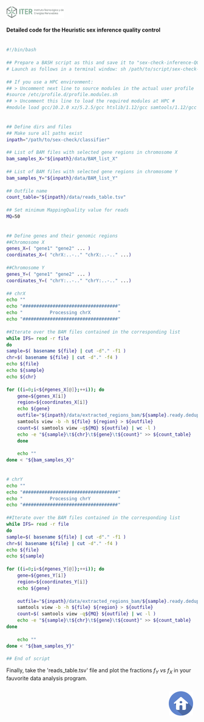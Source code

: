 <!-- ------------------ HEADER ------------------ -->
<!-- Developed and maintained by Genomics Division
<!-- of the Institute of Technology an Renewable Energy (ITER)
<!-- Tenerife, Canary Islands, SPAIN
<!-- See the "Contact us" section to collaborate with us to growth
<!-- this repository. ;=)

<!-- ------------------ SECTION ------------------ -->
<a name="sex-check-qc-code"></a>

<p align="left">
  <a href="https://www.iter.es" title="Instituto Tecnológico y de Energ&iacute;as Renovables (ITER) / Institute of Technology and Renewable Energy (ITER)">
    <img src="https://github.com/genomicsITER/sexQC-for-NGS-data/blob/main/images/ITER_logo.png" width="30%" /> 
  </a>
</p>

<a name="code"></a>
#### Detailed code for the Heuristic sex inference quality control
```Bash

#!/bin/bash

## Prepare a BASH script as this and save it to "sex-check-inference-QC.sh"
# Launch as follows in a terminal window: sh /path/to/script/sex-check-inference-QC.sh

## If you use a HPC environment:
## > Uncomment next line to source modules in the actual user profile
#source /etc/profile.d/profile.modules.sh
## > Uncomment this line to load the required modules at HPC #
#module load gcc/10.2.0 xz/5.2.5/gcc htslib/1.12/gcc samtools/1.12/gcc


## Define dirs and files
## Make sure all paths exist
inpath="/path/to/sex-check/classifier"

## List of BAM files with selected gene regions in chromosome X
bam_samples_X="${inpath}/data/BAM_list_X"

## List of BAM files with selected gene regions in chromosome Y
bam_samples_Y="${inpath}/data/BAM_list_Y"

## Outfile name
count_table="${inpath}/data/reads_table.tsv"

## Set minimum MappingQuality value for reads
MQ=50


## Define genes and their genomic regions
##Chromosome X
genes_X=( "gene1" "gene2" ... )
coordinates_X=( "chrX:..-.." "chrX:..-.." ...)

##Chromosome Y
genes_Y=( "gene1" "gene2" ... )
coordinates_Y=( "chrY:..-.." "chrY:..-.." ...)

## chrX
echo ""
echo "###################################"
echo "          Processing chrX          "
echo "###################################"

##Iterate over the BAM files contained in the corresponding list
while IFS= read -r file
do
sample=$( basename ${file} | cut -d"." -f1 )
chr=$( basename ${file} | cut -d"." -f4 )
echo ${file}
echo ${sample}
echo ${chr}

for ((i=0;i<${#genes_X[@]};++i)); do
	gene=${genes_X[i]}
	region=${coordinates_X[i]}
	echo ${gene}
	outfile="${inpath}/data/extracted_regions_bam/${sample}.ready.deduped.${chr}.noPAR.${gene}.bam"
	samtools view -b -h ${file} ${region} > ${outfile}
	count=$( samtools view -q${MQ} ${outfile} | wc -l )
	echo -e "${sample}\t${chr}\t${gene}\t${count}" >> ${count_table}
	done
  
	echo ""
done < "${bam_samples_X}"


# chrY
echo ""
echo "###################################"
echo "          Processing chrY          "
echo "###################################"

##Iterate over the BAM files contained in the corresponding list
while IFS= read -r file
do
sample=$( basename ${file} | cut -d"." -f1 )
chr=$( basename ${file} | cut -d"." -f4 )
echo ${file}
echo ${sample}

for ((i=0;i<${#genes_Y[@]};++i)); do
	gene=${genes_Y[i]}
	region=${coordinates_Y[i]}
	echo ${gene}

	outfile="${inpath}/data/extracted_regions_bam/${sample}.ready.deduped.${chr}.noPAR.${gene}.bam"
	samtools view -b -h ${file} ${region} > ${outfile}
	count=$( samtools view -q${MQ} ${outfile} | wc -l )
	echo -e "${sample}\t${chr}\t${gene}\t${count}" >> ${count_table}
done

	echo ""
done < "${bam_samples_Y}"

## End of script
```

Finally, take the 'reads_table.tsv' file and plot the fractions <i>f<sub>Y</sub></i> <i>vs</i> <i>f<sub>X</sub></i> in your fauvorite data analysis program.

<p align="right">
  <a href="#sex-check-qc-code" title="Up">
    <img src="https://github.com/genomicsITER/sexQC-for-NGS-data/blob/main/images/home-icon.png" style="float: right; margin: 10px; padding: 2px;" />
  </a>
</p>
